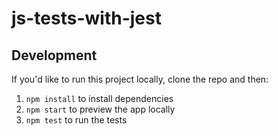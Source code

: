 # js-tests-with-jest

## Development

If you'd like to run this project locally, clone the repo and then:

1. `npm install` to install dependencies
2. `npm start` to preview the app locally
3. `npm test` to run the tests
